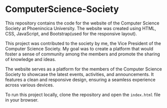 # ComputerScience-Society

This repository contains the code for the website of the Computer Science Society at Phoenincica University. The website was created using HTML, CSS, JavaScript, and Bootstrap(used for the responsive layout).

This project was contributed to the society by me, the Vice President of the Computer Science Society. My goal was to create a platform that would foster a sense of community among the members and promote the sharing of knowledge and ideas.


The website serves as a platform for the members of the Computer Science Society to showcase the latest events, activities, and announcements. It features a clean and responsive design, ensuring a seamless experience across various devices.


To run this project locally, clone the repository and open the `index.html` file in your browser.
